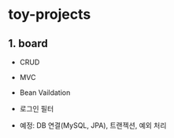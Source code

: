 # toy-projects

## 1. board
  * CRUD
  * MVC
  * Bean Vaildation
  * 로그인 필터
  
 * 예정: DB 연결(MySQL, JPA), 트랜젝션, 예외 처리
